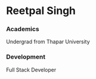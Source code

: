 # Reetpal Singh

### Academics

Undergrad from Thapar University

### Development

Full Stack Developer
